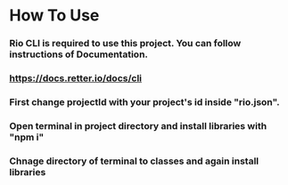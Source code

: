 # How To Use

### Rio CLI is required to use this project. You can follow instructions of Documentation.
### https://docs.retter.io/docs/cli

### First change projectId with your project's id inside "rio.json".

###  Open terminal in project directory and install libraries with "npm i"

###  Chnage directory of terminal to classes and again install libraries
